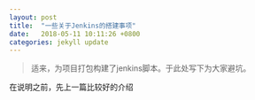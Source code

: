 ```yaml
---
layout: post
title:  "一些关于Jenkins的搭建事项"
date:   2018-05-11 10:11:26 +0800
categories: jekyll update
---
```

>适来，为项目打包构建了jenkins脚本。于此处写下为大家避坑。    
  
在说明之前，先上一篇比较好的介绍    
[](https://www.jianshu.com/p/ed124917d6c6)  


